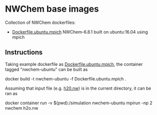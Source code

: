 # NWChem base images

Collection of NWChem dockerfiles:

* [Dockerfile.ubuntu.mpich](https://github.com/mvaliev/nwchem-containers/blob/master/base-images/Dockerfile.ubuntu.mpich)
NWChem-6.8.1 built on ubuntu:16.04 using mpich

## Instructions

Taking example dockerfile as [Dockerfile.ubuntu.mpich](https://github.com/mvaliev/nwchem-containers/blob/master/base-images/Dockerfile.ubuntu.mpich), the container tagged "nwchem-ubuntu" can be built as 

docker build -t nwchem-ubuntu -f Dockerfile.ubuntu.mpich .

Assuming that input file (e.g. [h20.nw](https://github.com/nwchemgit/nwchem/blob/master/QA/tests/h2o/h2o.nw)) is in the current directory, it can be ran as

docker container run -v $(pwd):/simulation nwchem-ubuntu mpirun -np 2 nwchem h2o.nw
